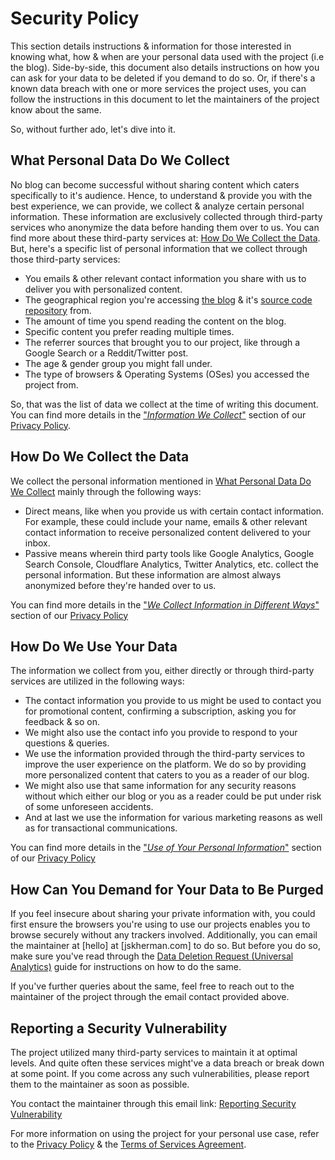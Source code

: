 # Security Policy

This section details instructions & information for those interested in knowing
what, how & when are your personal data used with the project (i.e the blog).
Side-by-side, this document also details instructions on how you can ask for
your data to be deleted if you demand to do so. Or, if there's a known data
breach with one or more services the project uses, you can follow the
instructions in this document to let the maintainers of the project know about
the same.

So, without further ado, let's dive into it.

## What Personal Data Do We Collect

No blog can become successful without sharing content which caters specifically
to it's audience. Hence, to understand & provide you with the best experience,
we can provide, we collect & analyze certain personal information. These
information are exclusively collected through third-party services who anonymize
the data before handing them over to us. You can find more about these
third-party services at:
[How Do We Collect the Data](#how-do-we-collect-the-data). But, here's a
specific list of personal information that we collect through those third-party
services:

- You emails & other relevant contact information you share with us to deliver
  you with personalized content.
- The geographical region you're accessing [the blog][blog] & it's [source code
  repository][blog repository] from.
- The amount of time you spend reading the content on the blog.
- Specific content you prefer reading multiple times.
- The referrer sources that brought you to our project, like through a Google
  Search or a Reddit/Twitter post.
- The age & gender group you might fall under.
- The type of browsers & Operating Systems (OSes) you accessed the project from.

So, that was the list of data we collect at the time of writing this document.
You can find more details in the ["_Information We
Collect_"][privacy policy - info we collect] section of our [Privacy
Policy][privacy policy].

## How Do We Collect the Data

We collect the personal information mentioned in
[What Personal Data Do We Collect](#what-personal-data-do-we-collect) mainly
through the following ways:

- Direct means, like when you provide us with certain contact information. For
  example, these could include your name, emails & other relevant contact
  information to receive personalized content delivered to your inbox.
- Passive means wherein third party tools like Google Analytics, Google Search
  Console, Cloudflare Analytics, Twitter Analytics, etc. collect the personal
  information. But these information are almost always anonymized before they're
  handed over to us.

You can find more details in the ["_We Collect Information in Different
Ways_"][privacy policy - how do we collect the data] section of our [Privacy
Policy][privacy policy]

## How Do We Use Your Data

The information we collect from you, either directly or through third-party
services are utilized in the following ways:

- The contact information you provide to us might be used to contact you for
  promotional content, confirming a subscription, asking you for feedback & so
  on.
- We might also use the contact info you provide to respond to your questions &
  queries.
- We use the information provided through the third-party services to improve
  the user experience on the platform. We do so by providing more personalized
  content that caters to you as a reader of our blog.
- We might also use that same information for any security reasons without which
  either our blog or you as a reader could be put under risk of some unforeseen
  accidents.
- And at last we use the information for various marketing reasons as well as
  for transactional communications.

You can find more details in the ["_Use of Your Personal
Information_"][privacy policy - personal information use] section of our
[Privacy Policy][privacy policy]

## How Can You Demand for Your Data to Be Purged

If you feel insecure about sharing your private information with, you could
first ensure the browsers you're using to use our projects enables you to browse
securely without any trackers involved. Additionally, you can email the
maintainer at [hello] at [jskherman.com] to do so. But before you do so, make
sure you've read through the [Data Deletion Request (Universal
Analytics)][data deletion request guide] guide for instructions on how to do the
same.

If you've further queries about the same, feel free to reach out to the
maintainer of the project through the email contact provided above.

## Reporting a Security Vulnerability

<!-- TODO: Provide links to the third-party services used with the project -->

The project utilized many third-party services to maintain it at optimal levels. And
quite often these services might've a data breach or break down at some point.
If you come across any such vulnerabilities, please report them to the
maintainer as soon as possible.

You contact the maintainer through this email link: [Reporting Security
Vulnerability][email with variables]

For more information on using the project for your personal use case, refer to
the [Privacy Policy][privacy policy] & the [Terms of Services
Agreement][terms of service].

<!-- Reference links -->

[terms of service]: https://jskherman.com/terms-of-service-agreement/
[email with variables]:
  mailto:somraj.mle@gmail.com?subject=Reporting%20a%20Security%20Vulnerability&body=List%20of%all%20the%20vulnerabilities
[data deletion request guide]:
  https://support.google.com/analytics/answer/9450800?hl=en
[email]: mailto:somraj.mle@gmail.com
[privacy policy - personal information use]:
  https://jskherman.com/privacy-policy/#use-of-your-personal-information
[privacy policy - how do we collect the data]:
  https://jskherman.com/privacy-policy/#we-collect-information-in-different-ways
[privacy policy - info we collect]:
  https://jskherman.com/privacy-policy/#information-we-collect
[privacy policy]: https://jskherman.com/privacy-policy/
[blog]: https://jskherman.com
[blog repository]: https://github.com/jsk-herman/paper-jsk
